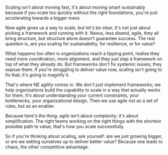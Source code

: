Scaling isn't about moving fast, it's about moving smart sustainably because if you scale too quickly without the right foundations, you're just accelerating towards a bigger mess. 

Now agile gives us a way to scale, but let's be clear, it's not just about picking a framework and running with it. Nexus, less disend, agile, they all bring structure, but structure alone doesn't guarantee success. The real question is, are you scaling for sustainability, for resilience, or for value? 

What happens too often is organizations reach a tipping point, realise they need more coordination, more alignment, and they just slap a framework on top of what they already do. But frameworks don't fix systemic issues; they expose them. If you're struggling to deliver value now, scaling isn't going to fix that; it's going to magnify it. 

That's where NE agility comes in. We don't just implement frameworks; we help organizations build the capability to scale in a way that actually works for them. It's about understanding your current constraints, your bottlenecks, your organizational design. Then we use agile not as a set of rules, but as an enabler. 

Because here's the thing: agile isn't about complexity; it's about simplification. The right teams working on the right things with the shortest possible path to value, that's how you scale successfully. 

So if you're thinking about scaling, ask yourself: are we just growing bigger, or are we setting ourselves up to deliver better value? Because one leads to chaos, the other competitive advantage.